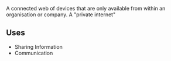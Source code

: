 A connected web of devices that are only available from within an organisation or company.
A "private internet" 
## Uses 
- Sharing Information 
- Communication 